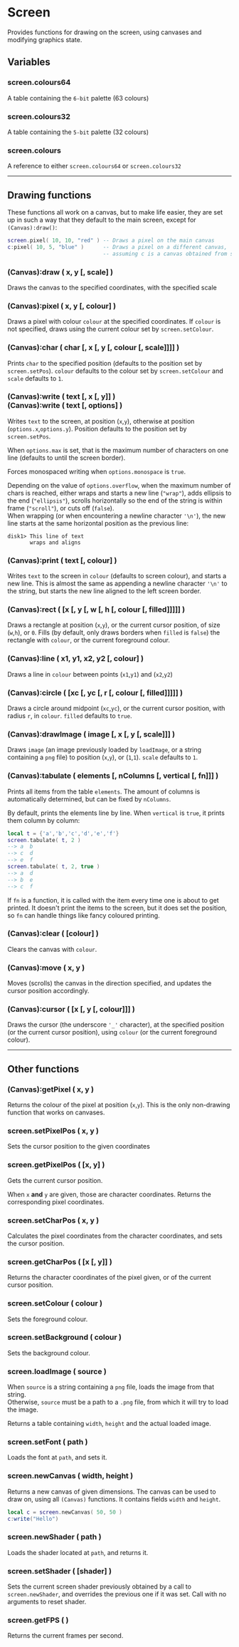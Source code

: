 # Screen
Provides functions for drawing on the screen, using canvases and modifying graphics state.

## Variables
### screen.colours64
A table containing the `6-bit` palette (63 colours)

### screen.colours32
A table containing the `5-bit` palette (32 colours)

### screen.colours
A reference to either `screen.colours64` or `screen.colours32`

---
## Drawing functions
These functions all work on a canvas, but to make life easier,
they are set up in such a way that they default to the main screen,
except for `(Canvas):draw()`:
```lua
screen.pixel( 10, 10, "red" ) -- Draws a pixel on the main canvas
c:pixel( 10, 5, "blue" )      -- Draws a pixel on a different canvas,
                              -- assuming c is a canvas obtained from screen.newCanvas()
```

### (Canvas):draw ( x, y  [, scale] )
Draws the canvas to the specified coordinates, with the specified scale

### (Canvas):pixel ( x, y [, colour] )
Draws a pixel with colour `colour` at the specified coordinates.
If `colour` is not specified, draws using the current colour set by `screen.setColour`.

### (Canvas):char ( char [, x [, y [, colour [, scale]]]] )
Prints `char` to the specified position (defaults to the position set by `screen.setPos`).
`colour` defaults to the colour set by `screen.setColour` and `scale` defaults to `1`.

### (Canvas):write ( text [, x [, y]] ) <br> (Canvas):write ( text [, options] )
Writes `text` to the screen, at position (`x`,`y`), otherwise at position (`options.x`,`options.y`). Position defaults to the position set by `screen.setPos`.

When `options.max` is set, that is the maximum number of characters on one line (defaults to until the screen border).

Forces monospaced writing when `options.monospace` is `true`.

Depending on the value of `options.overflow`, when the maximum number of chars is reached,
either wraps and starts a new line (`"wrap"`), adds ellipsis to the end (`"ellipsis"`),
scrolls horizontally so the end of the string is within frame (`"scroll"`), or cuts off (`false`).  
When wrapping (or when encountering a newline character `'\n'`),
the new line starts at the same horizontal position as the previous line:
```
disk1> This line of text
       wraps and aligns
```

### (Canvas):print ( text [, colour] )
Writes `text` to the screen in `colour` (defaults to screen colour), and starts a new line.
This is almost the same as appending a newline character `'\n'` to the string,
but starts the new line aligned to the left screen border.

### (Canvas):rect ( [x [, y [, w [, h [, colour [, filled]]]]] )
Draws a rectangle at position (`x`,`y`), or the current cursor position,
of size (`w`,`h`), or `0`.
Fills (by default, only draws borders when `filled` is `false`) the rectangle with `colour`,
or the current foreground colour.

### (Canvas):line ( x1, y1, x2, y2 [, colour] )
Draws a line in `colour` between points (`x1`,`y1`) and (`x2`,`y2`)

### (Canvas):circle ( [xc [, yc [, r [, colour [, filled]]]]] )
Draws a circle around midpoint (`xc`,`yc`), or the current cursor position, with radius `r`,
in `colour`. `filled` defaults to `true`.

### (Canvas):drawImage ( image [, x [, y [, scale]]] )
Draws `image` (an image previously loaded by `loadImage`, or a string containing a `png` file)
to position (`x`,`y`), or (`1`,`1`). `scale` defaults to `1`.

### (Canvas):tabulate ( elements [, nColumns [, vertical [, fn]]] )
Prints all items from the table `elements`. The amount of columns is automatically determined,
but can be fixed by `nColumns`.

By default, prints the elements line by line. When `vertical` is `true`,
it prints them column by column:
```lua
local t = {'a','b','c','d','e','f'}
screen.tabulate( t, 2 )
--> a  b
--> c  d
--> e  f
screen.tabulate( t, 2, true )
--> a  d
--> b  e
--> c  f
```

If `fn` is a function, it is called with the item every time one is about to get printed.
It doesn't print the items to the screen, but it does set the position,
so `fn` can handle things like fancy coloured printing.

### (Canvas):clear ( [colour] )
Clears the canvas with `colour`.

### (Canvas):move ( x, y )
Moves (scrolls) the canvas in the direction specified, and updates the cursor position accordingly.

### (Canvas):cursor ( [x [, y [, colour]]] )
Draws the cursor (the underscore `'_'` character), at the specified position
(or the current cursor position), using `colour` (or the current foreground colour).

---
## Other functions
### (Canvas):getPixel ( x, y )
Returns the colour of the pixel at position (`x`,`y`).
This is the only non-drawing function that works on canvases.

### screen.setPixelPos ( x, y )
Sets the cursor position to the given coordinates

### screen.getPixelPos ( [x, y] )
Gets the current cursor position.

When `x` **and** `y` are given, those are character coordinates. Returns the
corresponding pixel coordinates.

### screen.setCharPos ( x, y )
Calculates the pixel coordinates from the character coordinates, and sets the cursor position.

### screen.getCharPos ( [x [, y]] )
Returns the character coordinates of the pixel given, or of the current cursor position.

### screen.setColour ( colour )
Sets the foreground colour.

### screen.setBackground ( colour )
Sets the background colour.

### screen.loadImage ( source )
When `source` is a string containing a `png` file, loads the image from that string.  
Otherwise, `source` must be a path to a `.png` file, from which it will try to load the image.

Returns a table containing `width`, `height` and the actual loaded image.

### screen.setFont ( path )
Loads the font at `path`, and sets it.

### screen.newCanvas ( width, height )
Returns a new canvas of given dimensions. The canvas can be used to draw on,
using all `(Canvas)` functions. It contains fields `width` and `height`.
```lua
local c = screen.newCanvas( 50, 50 )
c:write("Hello")
```

### screen.newShader ( path )
Loads the shader located at `path`, and returns it.

### screen.setShader ( [shader] )
Sets the current screen shader previously obtained by a call to `screen.newShader`,
and overrides the previous one if it was set. Call with no arguments to reset shader.

### screen.getFPS ( )
Returns the current frames per second.